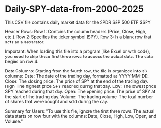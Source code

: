 # Daily-SPY-data-from-2000-2025
This CSV file contains daily market data for the SPDR S&amp;P 500 ETF $SPY

Header Rows:
Row 1: Contains the column headers (Price, Close, High, etc.).
Row 2: Specifies the ticker symbol (SPY).
Row 3: Is a blank row that acts as a separator.

Important: When loading this file into a program (like Excel or with code), you need to skip these first three rows to access the actual data. The data begins on row 4.

Data Columns:
Starting from the fourth row, the file is organized into six columns:
Date: The date of the trading day, formatted as YYYY-MM-DD.
Close: The closing price. The price of SPY at the end of the trading day.
High: The highest price SPY reached during that day.
Low: The lowest price SPY reached during that day.
Open: The opening price. The price of SPY at the start of the trading day.
Volume: The trading volume. The total number of shares that were bought and sold during the day.

Summary for Users:
"To use this file, ignore the first three rows. The actual data starts on row four with the columns: Date, Close, High, Low, Open, and Volume."
